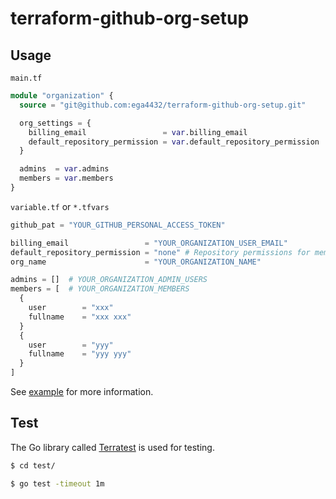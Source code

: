 # terraform-github-org-setup

## Usage

`main.tf`

```tf
module "organization" {
  source = "git@github.com:ega4432/terraform-github-org-setup.git"

  org_settings = {
    billing_email                 = var.billing_email
    default_repository_permission = var.default_repository_permission
  }

  admins  = var.admins
  members = var.members
}
```

`variable.tf` or `*.tfvars`

```tf
github_pat = "YOUR_GITHUB_PERSONAL_ACCESS_TOKEN"

billing_email                 = "YOUR_ORGANIZATION_USER_EMAIL"
default_repository_permission = "none" # Repository permissions for members (default to "read only")
org_name                      = "YOUR_ORGANIZATION_NAME"

admins = []  # YOUR_ORGANIZATION_ADMIN_USERS
members = [  # YOUR_ORGANIZATION_MEMBERS
  {
    user        = "xxx"
    fullname    = "xxx xxx"
  }
  {
    user        = "yyy"
    fullname    = "yyy yyy"
  }
]
```

See [example](https://github.com/ega4432/terraform-github-org-setup/tree/main/examples/organization) for more information.

## Test

The Go library called [Terratest](https://github.com/gruntwork-io/terratest) is used for testing.

```sh
$ cd test/

$ go test -timeout 1m
```
